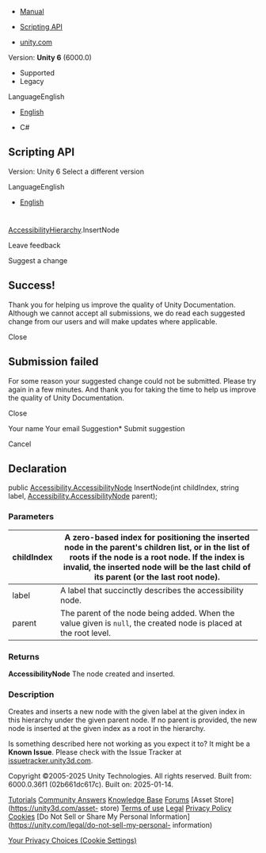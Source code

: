 [ ]()

  * [Manual](../Manual/index.html)
  * [Scripting API](../ScriptReference/index.html)

  * [unity.com](https://unity.com/)

Version: **Unity 6** (6000.0)

  * Supported
  * Legacy

LanguageEnglish

  * [English]()

  * C#

[ ](https://docs.unity3d.com)

## Scripting API

Version: Unity 6 Select a different version

LanguageEnglish

  * [English]()

#
[AccessibilityHierarchy](Accessibility.AccessibilityHierarchy.html).InsertNode

Leave feedback

Suggest a change

## Success!

Thank you for helping us improve the quality of Unity Documentation. Although
we cannot accept all submissions, we do read each suggested change from our
users and will make updates where applicable.

Close

## Submission failed

For some reason your suggested change could not be submitted. Please <a>try
again</a> in a few minutes. And thank you for taking the time to help us
improve the quality of Unity Documentation.

Close

Your name Your email Suggestion* Submit suggestion

Cancel

[ ]()

## Declaration

public [Accessibility.AccessibilityNode](Accessibility.AccessibilityNode.html)
InsertNode(int childIndex, string label,
[Accessibility.AccessibilityNode](Accessibility.AccessibilityNode.html)
parent);

### Parameters

childIndex | A zero-based index for positioning the inserted node in the parent's children list, or in the list of roots if the node is a root node. If the index is invalid, the inserted node will be the last child of its parent (or the last root node).  
---|---  
label | A label that succinctly describes the accessibility node.  
parent | The parent of the node being added. When the value given is `null`, the created node is placed at the root level.  
  
### Returns

**AccessibilityNode** The node created and inserted.

### Description

Creates and inserts a new node with the given label at the given index in this
hierarchy under the given parent node. If no parent is provided, the new node
is inserted at the given index as a root in the hierarchy.

Is something described here not working as you expect it to? It might be a
**Known Issue**. Please check with the Issue Tracker at
[issuetracker.unity3d.com](https://issuetracker.unity3d.com).

Copyright ©2005-2025 Unity Technologies. All rights reserved. Built from:
6000.0.36f1 (02b661dc617c). Built on: 2025-01-14.

[Tutorials](https://unity3d.com/learn) [Community
Answers](https://answers.unity3d.com) [Knowledge
Base](https://support.unity3d.com/hc/en-us)
[Forums](https://forum.unity3d.com) [Asset Store](https://unity3d.com/asset-
store) [Terms of use](https://docs.unity3d.com/Manual/TermsOfUse.html)
[Legal](https://unity.com/legal) [Privacy
Policy](https://unity.com/legal/privacy-policy)
[Cookies](https://unity.com/legal/cookie-policy) [Do Not Sell or Share My
Personal Information](https://unity.com/legal/do-not-sell-my-personal-
information)

[Your Privacy Choices (Cookie Settings)](javascript:void\(0\);)

